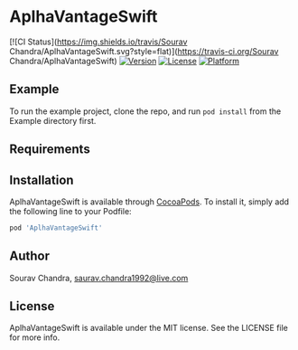 # AplhaVantageSwift

[![CI Status](https://img.shields.io/travis/Sourav Chandra/AplhaVantageSwift.svg?style=flat)](https://travis-ci.org/Sourav Chandra/AplhaVantageSwift)
[![Version](https://img.shields.io/cocoapods/v/AplhaVantageSwift.svg?style=flat)](https://cocoapods.org/pods/AplhaVantageSwift)
[![License](https://img.shields.io/cocoapods/l/AplhaVantageSwift.svg?style=flat)](https://cocoapods.org/pods/AplhaVantageSwift)
[![Platform](https://img.shields.io/cocoapods/p/AplhaVantageSwift.svg?style=flat)](https://cocoapods.org/pods/AplhaVantageSwift)

## Example

To run the example project, clone the repo, and run `pod install` from the Example directory first.

## Requirements

## Installation

AplhaVantageSwift is available through [CocoaPods](https://cocoapods.org). To install
it, simply add the following line to your Podfile:

```ruby
pod 'AplhaVantageSwift'
```

## Author

Sourav Chandra, saurav.chandra1992@live.com

## License

AplhaVantageSwift is available under the MIT license. See the LICENSE file for more info.
